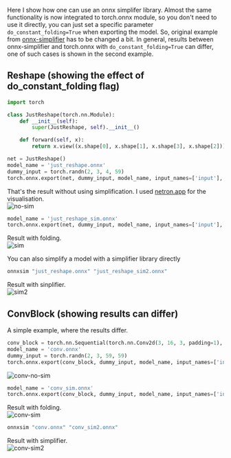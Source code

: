 Here I show how one can use an onnx simplifer library.
Almost the same functionality is now integrated to torch.onnx module, so you don't need to use it directly, you can just set a specific parameter `do_constant_folding=True` when exporting the model.
So, original example from [onnx-simplifier](https://github.com/daquexian/onnx-simplifier) has to be changed a bit. 
In general, results between onnx-simplifier and torch.onnx with `do_constant_folding=True` can differ, one of such cases is shown in the second example.

## Reshape (showing the effect of do_constant_folding flag)
```python
import torch

class JustReshape(torch.nn.Module):
    def __init__(self):
        super(JustReshape, self).__init__()

    def forward(self, x):
        return x.view((x.shape[0], x.shape[1], x.shape[3], x.shape[2]))

net = JustReshape()
model_name = 'just_reshape.onnx'
dummy_input = torch.randn(2, 3, 4, 59)
torch.onnx.export(net, dummy_input, model_name, input_names=['input'], output_names=['output'], do_constant_folding=False)
```
That's the result without using simplification. I used [netron.app](netron.app) for the visualisation. \
![no-sim](imgs/just_reshape.onnx.svg)


```python
model_name = 'just_reshape_sim.onnx'
torch.onnx.export(net, dummy_input, model_name, input_names=['input'], output_names=['output'], do_constant_folding=True)
```
Result with folding. \
![sim](imgs/just_reshape_sim.onnx.svg)

You can also simplify a model with a simplifier library directly
```bash
onnxsim "just_reshape.onnx" "just_reshape_sim2.onnx"
```
Result with sinplifier. \
![sim2](imgs/just_reshape_sim2.onnx.svg)

## ConvBlock (showing results can differ)
A simple example, where the results differ.

```python
conv_block = torch.nn.Sequential(torch.nn.Conv2d(3, 16, 3, padding=1), torch.nn.BatchNorm2d(16), torch.nn.ReLU())
model_name = 'conv.onnx'
dummy_input = torch.randn(2, 3, 59, 59)
torch.onnx.export(conv_block, dummy_input, model_name, input_names=['input'], output_names=['output'], do_constant_folding=False)
```
![conv-no-sim](imgs/conv.onnx.svg)

```python
model_name = 'conv_sim.onnx'
torch.onnx.export(conv_block, dummy_input, model_name, input_names=['input'], output_names=['output'], do_constant_folding=True)
```
Result with folding. \
![conv-sim](imgs/conv_sim.onnx.svg)

```bash
onnxsim "conv.onnx" "conv_sim2.onnx"
```

Result with simplifier. \
![conv-sim2](imgs/conv_sim2.onnx.svg)
